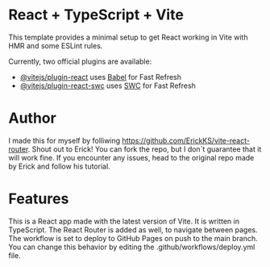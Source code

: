 # React + TypeScript + Vite

This template provides a minimal setup to get React working in Vite with HMR and some ESLint rules.

Currently, two official plugins are available:

- [@vitejs/plugin-react](https://github.com/vitejs/vite-plugin-react/blob/main/packages/plugin-react/README.md) uses [Babel](https://babeljs.io/) for Fast Refresh
- [@vitejs/plugin-react-swc](https://github.com/vitejs/vite-plugin-react-swc) uses [SWC](https://swc.rs/) for Fast Refresh

# Author

I made this for myself by folliwing https://github.com/ErickKS/vite-react-router. Shout out to Erick!
You can fork the repo, but I don`t guarantee that it will work fine. If you encounter any issues, head to the original repo made by Erick and follow his tutorial.

# Features

This is a React app made with the latest version of Vite. It is written in TypeScript. The React Router is added as well, to navigate between pages. The workflow is set to deploy to GitHub Pages on push to the main branch. You can change this behavior by editing the .github/workflows/deploy.yml file. 

